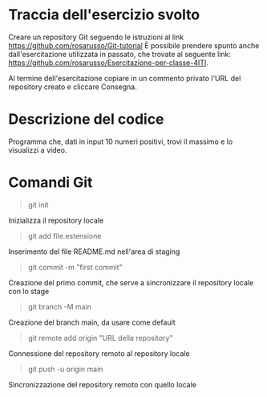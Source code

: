# Traccia dell'esercizio svolto

Creare un repository Git seguendo le istruzioni al link https://github.com/rosarusso/Git-tutorial
È possibile prendere spunto anche dall'esercitazione utilizzata in passato, che trovate al seguente link: https://github.com/rosarusso/Esercitazione-per-classe-4ITI.


Al termine dell'esercitazione copiare in un commento privato l'URL del repository creato e cliccare Consegna.

# Descrizione del codice

Programma che, dati in input 10 numeri positivi, trovi il massimo e lo visualizzi a video.

# Comandi Git

> git init

Inizializza il repository locale

> git add file.estensione

Inserimento del file README.md nell'area di staging

> git commit -m "first commit"

Creazione del primo commit, che serve a sincronizzare il repository locale con lo stage

> git branch -M main

Creazione del branch main, da usare come default

> git remote add origin "URL della repository"

Connessione del repository remoto al repository locale

> git push -u origin main

Sincronizzazione del repository remoto con quello locale
